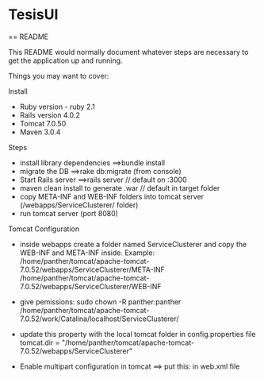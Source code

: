 TesisUI
=======


== README

This README would normally document whatever steps are necessary to get the
application up and running.

Things you may want to cover:

Install
* Ruby version - ruby 2.1
* Rails version 4.0.2
* Tomcat 7.0.50
* Maven 3.0.4

Steps
- install library dependencies
  ==>bundle install
- migrate the DB
  ==>rake db:migrate (from console) 
- Start Rails server
  ==>rails server // default on :3000
- maven clean install to generate .war // default in target folder
- copy META-INF and WEB-INF folders into tomcat server (/webapps/ServiceClusterer/ folder)
- run tomcat server (port 8080)

Tomcat Configuration

- inside webapps create a folder named ServiceClusterer and copy the WEB-INF and META-INF inside.
Example: /home/panther/tomcat/apache-tomcat-7.0.52/webapps/ServiceClusterer/META-INF
         /home/panther/tomcat/apache-tomcat-7.0.52/webapps/ServiceClusterer/WEB-INF
- give pemissions: sudo chown -R  panther:panther /home/panther/tomcat/apache-tomcat-7.0.52/work/Catalina/localhost/ServiceClusterer/         
- update this property with the local tomcat folder in config.properties file 
tomcat.dir = "/home/panther/tomcat/apache-tomcat-7.0.52/webapps/ServiceClusterer"

- Enable multipart configuration in tomcat
==> put this: <multipart-form enable="true"/> in web.xml file